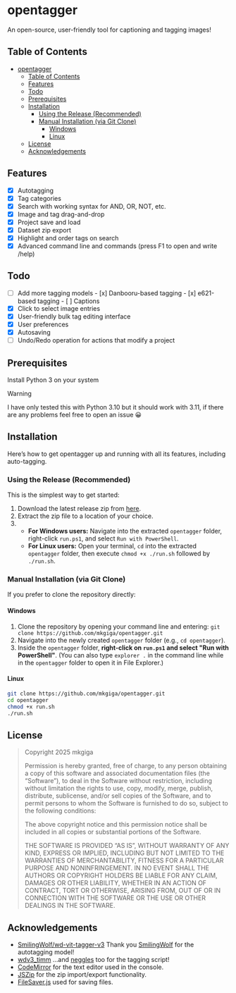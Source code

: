 # opentagger
An open-source, user-friendly tool for captioning and tagging images!

## Table of Contents
- [opentagger](#opentagger)
  - [Table of Contents](#table-of-contents)
  - [Features](#features)
  - [Todo](#todo)
  - [Prerequisites](#prerequisites)
  - [Installation](#installation)
    - [Using the Release (Recommended)](#using-the-release-recommended)
    - [Manual Installation (via Git Clone)](#manual-installation-via-git-clone)
      - [Windows](#windows)
      - [Linux](#linux)
  - [License](#license)
  - [Acknowledgements](#acknowledgements)

## Features
- [x] Autotagging
- [x] Tag categories
- [x] Search with working syntax for AND, OR, NOT, etc.
- [x] Image and tag drag-and-drop
- [x] Project save and load
- [x] Dataset zip export
- [x] Highlight and order tags on search
- [x] Advanced command line and commands (press F1 to open and write /help)

## Todo
- [ ] Add more tagging models
      - [x] Danbooru-based tagging
      - [x] e621-based tagging
      - [ ] Captions
- [x] Click to select image entries
- [x] User-friendly bulk tag editing interface
- [x] User preferences
- [x] Autosaving
- [ ] Undo/Redo operation for actions that modify a project

## Prerequisites

Install Python 3 on your system 

> [!WARNING]
> I have only tested this with Python 3.10 but it should work with 3.11, if there are any problems feel free to open an issue 😀

## Installation

Here’s how to get opentagger up and running with all its features, including auto-tagging.

### Using the Release (Recommended)

This is the simplest way to get started:
1. Download the latest release zip from [here](https://github.com/mkgiga/opentagger/releases/download/major/opentagger.zip).
2. Extract the zip file to a location of your choice.
3.  - **For Windows users:** Navigate into the extracted `opentagger` folder, right-click `run.ps1`, and select `Run with PowerShell`.
    - **For Linux users:** Open your terminal, `cd` into the extracted `opentagger` folder, then execute `chmod +x ./run.sh` followed by `./run.sh`.

### Manual Installation (via Git Clone)

If you prefer to clone the repository directly:

#### Windows
1. Clone the repository by opening your command line and entering:
   `git clone https://github.com/mkgiga/opentagger.git`
2.  Navigate into the newly created `opentagger` folder (e.g., `cd opentagger`).
3.  Inside the `opentagger` folder, **right-click on `run.ps1` and select "Run with PowerShell"**.
    (You can also type `explorer .` in the command line while in the `opentagger` folder to open it in File Explorer.)

#### Linux
```bash
git clone https://github.com/mkgiga/opentagger.git
cd opentagger
chmod +x run.sh
./run.sh
```

## License

> Copyright 2025 mkgiga
>
> Permission is hereby granted, free of charge, to any person obtaining a copy of this software and associated documentation files (the “Software”), to deal in the Software without restriction, including without limitation the rights to use, copy, modify, merge, publish, distribute, sublicense, and/or sell copies of the Software, and to permit persons to whom the Software is furnished to do so, subject to the following conditions:
>
> The above copyright notice and this permission notice shall be included in all copies or substantial portions of the Software.
>
> THE SOFTWARE IS PROVIDED “AS IS”, WITHOUT WARRANTY OF ANY KIND, EXPRESS OR IMPLIED, INCLUDING BUT NOT LIMITED TO THE WARRANTIES OF MERCHANTABILITY, FITNESS FOR A PARTICULAR PURPOSE AND NONINFRINGEMENT. IN NO EVENT SHALL THE AUTHORS OR COPYRIGHT HOLDERS BE LIABLE FOR ANY CLAIM, DAMAGES OR OTHER LIABILITY, WHETHER IN AN ACTION OF CONTRACT, TORT OR OTHERWISE, ARISING FROM, OUT OF OR IN CONNECTION WITH THE SOFTWARE OR THE USE OR OTHER DEALINGS IN THE SOFTWARE.

## Acknowledgements
- [SmilingWolf/wd-vit-tagger-v3](https://huggingface.co/SmilingWolf/wd-vit-tagger-v3) Thank you [SmilingWolf](https://huggingface.co/SmilingWolf) for the autotagging model!
- [wdv3_timm](https://github.com/neggles/wdv3-timm) ...and [neggles](https://github.com/neggles) too for the tagging script!
- [CodeMirror](https://codemirror.net/) for the text editor used in the console.
- [JSZip](https://stuk.github.io/jszip/) for the zip import/export functionality.
- [FileSaver.js](https://github.com/eligrey/FileSaver.js) used for saving files.
